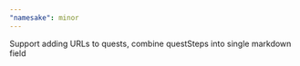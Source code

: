 ```yaml
---
"namesake": minor
---
```


Support adding URLs to quests, combine questSteps into single markdown field
